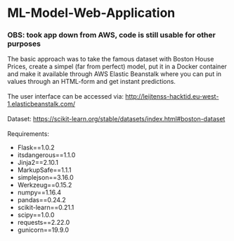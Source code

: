 # ML-Model-Web-Application

### OBS: took app down from AWS, code is still usable for other purposes

The basic approach was to take the famous dataset with Boston House Prices, create a simpel (far from perfect) model, put it in a Docker container and make it available through AWS Elastic Beanstalk where you can put in values through an HTML-form and get instant predictions.
<br><br>
The user interface can be accessed via: http://leijtenss-hacktid.eu-west-1.elasticbeanstalk.com/
<br><br>
Dataset: https://scikit-learn.org/stable/datasets/index.html#boston-dataset
<br><br>
Requirements:
<br>
* Flask==1.0.2
* itsdangerous==1.1.0
* Jinja2==2.10.1
* MarkupSafe==1.1.1
* simplejson==3.16.0
* Werkzeug==0.15.2
* numpy==1.16.4
* pandas==0.24.2
* scikit-learn==0.21.1
* scipy==1.0.0
* requests==2.22.0
* gunicorn==19.9.0
